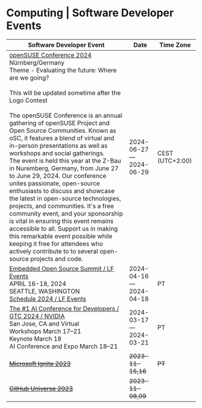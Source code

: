 # Computing \| Software Developer Events 

| Software Developer Event | Date | Time Zone |
|---|---|---|
| [openSUSE Conference 2024](https://events.opensuse.org/conferences/oSC24 )<br />Nürnberg/Germany<br />Theme - Evaluating the future: Where are we going?<br /><br />This will be updated sometime after the Logo Contest<br /><br />The openSUSE Conference is an annual gathering of openSUSE Project and Open Source Communities. Known as oSC, it features a blend of virtual and in-person presentations as well as workshops and social gatherings.<br />The event is held this year at the Z-Bau in Nuremberg, Germany, from June 27 to June 29, 2024. Our conference unites passionate, open-source enthusiasts to discuss and showcase the latest in open-source technologies, projects, and communities. It's a free community event, and your sponsorship is vital in ensuring this event remains accessible to all. Support us in making this remarkable event possible while keeping it free for attendees who actively contribute to to several open-source projects and code. | 2024-06-27 — 2024-06-29 | CEST (UTC+2:00) |
| [Embedded Open Source Summit / LF Events](https://events.linuxfoundation.org/embedded-open-source-summit/ )<br />APRIL 16-18, 2024<br />SEATTLE, WASHINGTON<br />[Schedule 2024 / LF Events](https://events.linuxfoundation.org/embedded-open-source-summit/program/schedule/ ) | 2024-04-16 — 2024-04-18 | PT |
| [The #1 AI Conference for Developers / GTC 2024 / NVIDIA](https://www.nvidia.com/gtc/ )<br />San Jose, CA and Virtual<br />Workshops March 17–21<br />Keynote March 18<br />AI Conference and Expo March 18–21 | 2024-03-17 — 2024-03-21 | PT |
| ~~[Microsoft Ignite 2023](https://ignite.microsoft.com/en-US/home )~~ | ~~2023-11-15,16~~ | ~~PT~~ |
| ~~[GitHub Universe 2023](https://githubuniverse.com/? )~~ | ~~2023-11-08,09~~ ||
